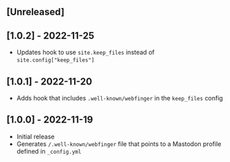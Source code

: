 ## [Unreleased]

## [1.0.2] - 2022-11-25

- Updates hook to use `site.keep_files` instead of `site.config["keep_files"]`

## [1.0.1] - 2022-11-20

- Adds hook that includes `.well-known/webfinger` in the `keep_files` config

## [1.0.0] - 2022-11-19

- Initial release
- Generates `/.well-known/webfinger` file that points to a Mastodon profile defined in `_config.yml`
